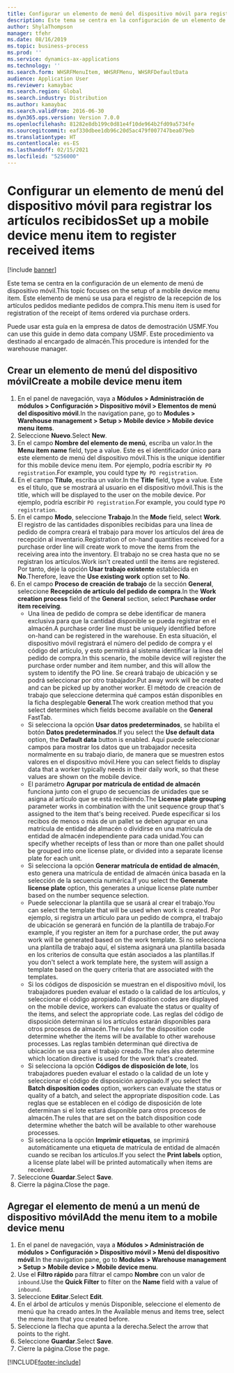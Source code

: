 ```yaml
---
title: Configurar un elemento de menú del dispositivo móvil para registrar los artículos recibidos
description: Este tema se centra en la configuración de un elemento de menú de dispositivo móvil.
author: ShylaThompson
manager: tfehr
ms.date: 08/16/2019
ms.topic: business-process
ms.prod: ''
ms.service: dynamics-ax-applications
ms.technology: ''
ms.search.form: WHSRFMenuItem, WHSRFMenu, WHSRFDefaultData
audience: Application User
ms.reviewer: kamaybac
ms.search.region: Global
ms.search.industry: Distribution
ms.author: kamaybac
ms.search.validFrom: 2016-06-30
ms.dyn365.ops.version: Version 7.0.0
ms.openlocfilehash: 81282e8db199c0d81e4f10de964b2fd09a5734fe
ms.sourcegitcommit: eaf330dbee1db96c20d5ac479f007747bea079eb
ms.translationtype: HT
ms.contentlocale: es-ES
ms.lasthandoff: 02/15/2021
ms.locfileid: "5256000"
---
```

# <a name="set-up-a-mobile-device-menu-item-to-register-received-items"></a><span data-ttu-id="cb49b-103">Configurar un elemento de menú del dispositivo móvil para registrar los artículos recibidos</span><span class="sxs-lookup"><span data-stu-id="cb49b-103">Set up a mobile device menu item to register received items</span></span>

[!include [banner](../../includes/banner.md)]

<span data-ttu-id="cb49b-104">Este tema se centra en la configuración de un elemento de menú de dispositivo móvil.</span><span class="sxs-lookup"><span data-stu-id="cb49b-104">This topic focuses on the setup of a mobile device menu item.</span></span> <span data-ttu-id="cb49b-105">Este elemento de menú se usa para el registro de la recepción de los artículos pedidos mediante pedidos de compra.</span><span class="sxs-lookup"><span data-stu-id="cb49b-105">This menu item is used for registration of the receipt of items ordered via purchase orders.</span></span> 

<span data-ttu-id="cb49b-106">Puede usar esta guía en la empresa de datos de demostración USMF.</span><span class="sxs-lookup"><span data-stu-id="cb49b-106">You can use this guide in demo data company USMF.</span></span> <span data-ttu-id="cb49b-107">Este procedimiento va destinado al encargado de almacén.</span><span class="sxs-lookup"><span data-stu-id="cb49b-107">This procedure is intended for the warehouse manager.</span></span>


## <a name="create-a-mobile-device-menu-item"></a><span data-ttu-id="cb49b-108">Crear un elemento de menú del dispositivo móvil</span><span class="sxs-lookup"><span data-stu-id="cb49b-108">Create a mobile device menu item</span></span>
1. <span data-ttu-id="cb49b-109">En el panel de navegación, vaya a **Módulos > Administración de módulos > Configuración > Dispositivo móvil > Elementos de menú del dispositivo móvil**.</span><span class="sxs-lookup"><span data-stu-id="cb49b-109">In the navigation pane, go to **Modules > Warehouse management > Setup > Mobile device > Mobile device menu items**.</span></span>
2. <span data-ttu-id="cb49b-110">Seleccione **Nuevo**.</span><span class="sxs-lookup"><span data-stu-id="cb49b-110">Select **New**.</span></span>
3. <span data-ttu-id="cb49b-111">En el campo **Nombre del elemento de menú**, escriba un valor.</span><span class="sxs-lookup"><span data-stu-id="cb49b-111">In the **Menu item name** field, type a value.</span></span> <span data-ttu-id="cb49b-112">Este es el identificador único para este elemento de menú del dispositivo móvil.</span><span class="sxs-lookup"><span data-stu-id="cb49b-112">This is the unique identifier for this mobile device menu item.</span></span> <span data-ttu-id="cb49b-113">Por ejemplo, podría escribir `My PO registration`.</span><span class="sxs-lookup"><span data-stu-id="cb49b-113">For example, you could type `My PO registration`.</span></span>  
4. <span data-ttu-id="cb49b-114">En el campo **Título**, escriba un valor.</span><span class="sxs-lookup"><span data-stu-id="cb49b-114">In the **Title** field, type a value.</span></span> <span data-ttu-id="cb49b-115">Este es el título, que se mostrará al usuario en el dispositivo móvil.</span><span class="sxs-lookup"><span data-stu-id="cb49b-115">This is the title, which will be displayed to the user on the mobile device.</span></span> <span data-ttu-id="cb49b-116">Por ejemplo, podría escribir `PO registration`.</span><span class="sxs-lookup"><span data-stu-id="cb49b-116">For example, you could type `PO registration`.</span></span>  
5. <span data-ttu-id="cb49b-117">En el campo **Modo**, seleccione **Trabajo**.</span><span class="sxs-lookup"><span data-stu-id="cb49b-117">In the **Mode** field, select **Work**.</span></span> <span data-ttu-id="cb49b-118">El registro de las cantidades disponibles recibidas para una línea de pedido de compra creará el trabajo para mover los artículos del área de recepción al inventario.</span><span class="sxs-lookup"><span data-stu-id="cb49b-118">Registration of on-hand quantities received for a purchase order line will create work to move the items from the receiving area into the inventory.</span></span> <span data-ttu-id="cb49b-119">El trabajo no se crea hasta que no se registran los artículos.</span><span class="sxs-lookup"><span data-stu-id="cb49b-119">Work isn't created until the items are registered.</span></span> <span data-ttu-id="cb49b-120">Por tanto, deje la opción **Usar trabajo existente** establecida en **No**.</span><span class="sxs-lookup"><span data-stu-id="cb49b-120">Therefore, leave the **Use existing work** option set to **No**.</span></span>
6. <span data-ttu-id="cb49b-121">En el campo **Proceso de creación de trabajo** de la sección **General**, seleccione **Recepción de artículo del pedido de compra**.</span><span class="sxs-lookup"><span data-stu-id="cb49b-121">In the **Work creation process** field of the **General** section, select **Purchase order item receiving**.</span></span>
    - <span data-ttu-id="cb49b-122">Una línea de pedido de compra se debe identificar de manera exclusiva para que la cantidad disponible se pueda registrar en el almacén.</span><span class="sxs-lookup"><span data-stu-id="cb49b-122">A purchase order line must be uniquely identified before on-hand can be registered in the warehouse.</span></span> <span data-ttu-id="cb49b-123">En esta situación, el dispositivo móvil registrará el número del pedido de compra y el código del artículo, y esto permitirá al sistema identificar la línea del pedido de compra.</span><span class="sxs-lookup"><span data-stu-id="cb49b-123">In this scenario, the mobile device will register the purchase order number and item number, and this will allow the system to identify the PO line.</span></span> <span data-ttu-id="cb49b-124">Se creará trabajo de ubicación y se podrá seleccionar por otro trabajador.</span><span class="sxs-lookup"><span data-stu-id="cb49b-124">Put away work will be created and can be picked up by another worker.</span></span> <span data-ttu-id="cb49b-125">El método de creación de trabajo que seleccione determina qué campos están disponibles en la ficha desplegable **General**.</span><span class="sxs-lookup"><span data-stu-id="cb49b-125">The work creation method that you select determines which fields become available on the **General** FastTab.</span></span>  
    - <span data-ttu-id="cb49b-126">Si selecciona la opción **Usar datos predeterminados**, se habilita el botón **Datos predeterminados**.</span><span class="sxs-lookup"><span data-stu-id="cb49b-126">If you select the **Use default data** option, the **Default data** button is enabled.</span></span> <span data-ttu-id="cb49b-127">Aquí puede seleccionar campos para mostrar los datos que un trabajador necesita normalmente en su trabajo diario, de manera que se muestren estos valores en el dispositivo móvil.</span><span class="sxs-lookup"><span data-stu-id="cb49b-127">Here you can select fields to display data that a worker typically needs in their daily work, so that these values are shown on the mobile device.</span></span>  
    - <span data-ttu-id="cb49b-128">El parámetro **Agrupar por matrícula de entidad de almacén** funciona junto con el grupo de secuencias de unidades que se asigna al artículo que se está recibiendo.</span><span class="sxs-lookup"><span data-stu-id="cb49b-128">The **License plate grouping** parameter works in combination with the unit sequence group that's assigned to the item that's being received.</span></span> <span data-ttu-id="cb49b-129">Puede especificar si los recibos de menos o más de un pallet se deben agrupar en una matrícula de entidad de almacén o dividirse en una matrícula de entidad de almacén independiente para cada unidad.</span><span class="sxs-lookup"><span data-stu-id="cb49b-129">You can specify whether receipts of less than or more than one pallet should be grouped into one license plate, or divided into a separate license plate for each unit.</span></span>  
    - <span data-ttu-id="cb49b-130">Si selecciona la opción **Generar matrícula de entidad de almacén**, esto genera una matrícula de entidad de almacén única basada en la selección de la secuencia numérica.</span><span class="sxs-lookup"><span data-stu-id="cb49b-130">If you select the **Generate license plate** option, this generates a unique license plate number based on the number sequence selection.</span></span>  
    - <span data-ttu-id="cb49b-131">Puede seleccionar la plantilla que se usará al crear el trabajo.</span><span class="sxs-lookup"><span data-stu-id="cb49b-131">You can select the template that will be used when work is created.</span></span> <span data-ttu-id="cb49b-132">Por ejemplo, si registra un artículo para un pedido de compra, el trabajo de ubicación se generará en función de la plantilla de trabajo.</span><span class="sxs-lookup"><span data-stu-id="cb49b-132">For example, if you register an item for a purchase order, the put away work will be generated based on the work template.</span></span> <span data-ttu-id="cb49b-133">Si no selecciona una plantilla de trabajo aquí, el sistema asignará una plantilla basada en los criterios de consulta que están asociados a las plantillas.</span><span class="sxs-lookup"><span data-stu-id="cb49b-133">If you don't select a work template here, the system will assign a template based on the query criteria that are associated with the templates.</span></span>  
    - <span data-ttu-id="cb49b-134">Si los códigos de disposición se muestran en el dispositivo móvil, los trabajadores pueden evaluar el estado o la calidad de los artículos, y seleccionar el código apropiado.</span><span class="sxs-lookup"><span data-stu-id="cb49b-134">If disposition codes are displayed on the mobile device, workers can evaluate the status or quality of the items, and select the appropriate code.</span></span> <span data-ttu-id="cb49b-135">Las reglas del código de disposición determinan si los artículos estarán disponibles para otros procesos de almacén.</span><span class="sxs-lookup"><span data-stu-id="cb49b-135">The rules for the disposition code determine whether the items will be available to other warehouse processes.</span></span> <span data-ttu-id="cb49b-136">Las reglas también determinan qué directiva de ubicación se usa para el trabajo creado.</span><span class="sxs-lookup"><span data-stu-id="cb49b-136">The rules also determine which location directive is used for the work that's created.</span></span>   
    - <span data-ttu-id="cb49b-137">Si selecciona la opción **Códigos de disposición de lote**, los trabajadores pueden evaluar el estado o la calidad de un lote y seleccionar el código de disposición apropiado.</span><span class="sxs-lookup"><span data-stu-id="cb49b-137">If you select the **Batch disposition codes** option, workers can evaluate the status or quality of a batch, and select the appropriate disposition code.</span></span> <span data-ttu-id="cb49b-138">Las reglas que se establecen en el código de disposición de lote determinan si el lote estará disponible para otros procesos de almacén.</span><span class="sxs-lookup"><span data-stu-id="cb49b-138">The rules that are set on the batch disposition code determine whether the batch will be available to other warehouse processes.</span></span>  
    - <span data-ttu-id="cb49b-139">Si selecciona la opción **Imprimir etiquetas**, se imprimirá automáticamente una etiqueta de matrícula de entidad de almacén cuando se reciban los artículos.</span><span class="sxs-lookup"><span data-stu-id="cb49b-139">If you select the **Print labels** option, a license plate label will be printed automatically when items are received.</span></span>  
7. <span data-ttu-id="cb49b-140">Seleccione **Guardar**.</span><span class="sxs-lookup"><span data-stu-id="cb49b-140">Select **Save**.</span></span>
8. <span data-ttu-id="cb49b-141">Cierre la página.</span><span class="sxs-lookup"><span data-stu-id="cb49b-141">Close the page.</span></span>

## <a name="add-the-menu-item-to-a-mobile-device-menu"></a><span data-ttu-id="cb49b-142">Agregar el elemento de menú a un menú de dispositivo móvil</span><span class="sxs-lookup"><span data-stu-id="cb49b-142">Add the menu item to a mobile device menu</span></span>
1. <span data-ttu-id="cb49b-143">En el panel de navegación, vaya a **Módulos > Administración de módulos > Configuración > Dispositivo móvil > Menú del dispositivo móvil**.</span><span class="sxs-lookup"><span data-stu-id="cb49b-143">In the navigation pane, go to **Modules > Warehouse management > Setup > Mobile device > Mobile device menu**.</span></span>
2. <span data-ttu-id="cb49b-144">Use el **Filtro rápido** para filtrar el campo **Nombre** con un valor de `inbound`.</span><span class="sxs-lookup"><span data-stu-id="cb49b-144">Use the **Quick Filter** to filter on the **Name** field with a value of `inbound`.</span></span>
3. <span data-ttu-id="cb49b-145">Seleccione **Editar**.</span><span class="sxs-lookup"><span data-stu-id="cb49b-145">Select **Edit**.</span></span>
4. <span data-ttu-id="cb49b-146">En el árbol de artículos y menús Disponible, seleccione el elemento de menú que ha creado antes.</span><span class="sxs-lookup"><span data-stu-id="cb49b-146">In the Available menus and items tree, select the menu item that you created before.</span></span>
5. <span data-ttu-id="cb49b-147">Seleccione la flecha que apunta a la derecha.</span><span class="sxs-lookup"><span data-stu-id="cb49b-147">Select the arrow that points to the right.</span></span>
6. <span data-ttu-id="cb49b-148">Seleccione **Guardar**.</span><span class="sxs-lookup"><span data-stu-id="cb49b-148">Select **Save**.</span></span>
7. <span data-ttu-id="cb49b-149">Cierre la página.</span><span class="sxs-lookup"><span data-stu-id="cb49b-149">Close the page.</span></span>



[!INCLUDE[footer-include](../../../includes/footer-banner.md)]